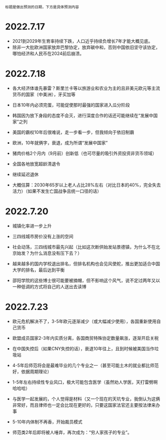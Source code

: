 `标题是做出预测的日期，下方是具体预测内容`

# 2022.7.17

- 2021到2029年生育率持续下跌，人口近乎持续负增长7年才能大概见底。
- 除非一大批欧洲国家放弃巴黎协定，放弃碳中和，否则中国依旧坚守该协定，哪怕经济和人民币在2024前后崩溃。



# 2022.7.18

- 各大经济体谁先暴雷？斯里兰卡等以旅游业和农业为主的且非美元欧元等主流货币的国家（中美洲），牙买加等
- 日本10年内必须完蛋，可能促使那时最强的国家进入瓜分阶段
- 韩国因为放下身段的态度不会灭，进行深度合作的话还可能继续在“发展中国家”之列
- 美国的霸权10年后很难说，走一步看一步，但我倾向于依旧制霸
- 欧洲，10年就俩字，衰退，成为所谓“发展中国家”
- 猪肉价格2个月内（9月前）创新低（也可尽量的吸引外资投资非货币领域）

- 全国各地放宽超龄清退令
- 继续延迟退休
- 大概估算：2030年65岁以上老人占比28%左右（对比日本的40%，完全失去活力）（如果不发生亡国战争且统一口径的话）



# 2022.7.20

- 城镇化率进一步上升
- 三四线城市房价没有上涨的空间
- 社会动荡，三四线城市最先兴起（比如这次断供始发站景德镇，为什么不在北京始发？为什么消息没有压下去？）

- 越来越多的国内学校退出排名，但排名机构也会见风使舵，推出更加适合中国大学的排名，最后达到平衡
- 邵阳学院的这些博士很可能要被摘帽，但不影响这个风气，说不定过两年又以一种低调的方式将自己的人送出去读博



# 2022.7.23

- 欧元危机解决不了，3-5年欧元逐渐减少（或大幅减少使用），各国重新使用自己货币
- 欧盟成员国家2-3年内实质分离，各国商贸特殊协定数量飙涨，逐渐开启关税
- 在中国失控后（如果CNY失控的话），衰退10年往上，且到时候被美国当作垃圾站
- 4-5年后师范将会是最难毕业的几个专业之一（甚至可能土木的就业都比师范好，依据周期理论）
- 1-5年左右持续性专业风口，极大可能包含医学（虽然劝人学医，天打雷劈啊哈哈哈）
- 与医学一起发展的，个人觉得是材料（又一个现在的天坑专业，我倒认为这俩非常好，而且律师也一定会比现在更好的，只要这国家法官还主要按法律来办事

- 5-10年内体制不再香，开始裁员模式
- 师范类2年后即将被人唾弃，再次成为：“穷人家孩子的专业”。

